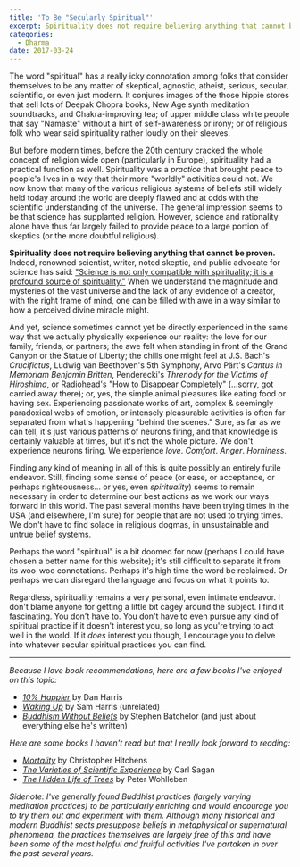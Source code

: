 ```yaml
---
title: 'To Be "Secularly Spiritual"'
excerpt: Spirituality does not require believing anything that cannot be proven.
categories:
  - Dharma
date: 2017-03-24
---
```


The word "spiritual" has a really icky connotation among folks that consider themselves to be any matter of skeptical, agnostic, atheist, serious, secular, scientific, or even just modern. It conjures images of the those hippie stores that sell lots of Deepak Chopra books, New Age synth meditation soundtracks, and Chakra-improving tea; of upper middle class white people that say "Namaste" without a hint of self-awareness or irony; or of religious folk who wear said spirituality rather loudly on their sleeves.

But before modern times, before the 20th century cracked the whole concept of religion wide open (particularly in Europe), spirituality had a practical function as well. Spirituality was a *practice* that brought peace to people's lives in a way that their more "worldly" activities could not. We now know that many of the various religious systems of beliefs still widely held today around the world are deeply flawed and at odds with the scientific understanding of the universe. The general impression seems to be that science has supplanted religion. However, science and rationality alone have thus far largely failed to provide peace to a large portion of skeptics (or the more doubtful religious).

**Spirituality does not require believing anything that cannot be proven.** Indeed, renowned scientist, writer, noted skeptic, and public advocate for science has said: ["Science is not only compatible with spirituality; it is a profound source of spirituality."](https://www.brainpickings.org/2013/06/12/carl-sagan-on-science-and-spirituality/) When we understand the magnitude and mysteries of the vast universe and the lack of any evidence of a creator, with the right frame of mind, one can be filled with awe in a way similar to how a perceived divine miracle might.

And yet, science sometimes cannot yet be directly experienced in the same way that we actually physically experience our reality: the love for our family, friends, or partners; the awe felt when standing in front of the Grand Canyon or the Statue of Liberty; the chills one might feel at J.S. Bach's *Crucifictus*, Ludwig van Beethoven's 5th Symphony, Arvo Pärt's *Cantus in Memoriam Benjamin Britten*, Penderecki's *Threnody for the Victims of Hiroshima*, or Radiohead's "How to Disappear Completely" (...sorry, got carried away there); or, yes, the simple animal pleasures like eating food or having sex. Experiencing passionate works of art, complex & seemingly paradoxical webs of emotion, or intensely pleasurable activities is often far separated from what's happening "behind the scenes." Sure, as far as we can tell, it's just various patterns of neurons firing, and that knowledge is certainly valuable at times, but it's not the whole picture. We don't experience neurons firing. We experience *love*. *Comfort*. *Anger*. *Horniness*.

Finding any kind of meaning in all of this is quite possibly an entirely futile endeavor. Still, finding some sense of peace (or ease, or acceptance, or perhaps righteousness... or yes, even *spirituality*) seems to remain necessary in order to determine our best actions as we work our ways forward in this world. The past several months have been trying times in the USA (and elsewhere, I'm sure) for people that are not used to trying times. We don't have to find solace in religious dogmas, in unsustainable and untrue belief systems.

Perhaps the word "spiritual" is a bit doomed for now (perhaps I could have chosen a better name for this website); it's still difficult to separate it from its woo-woo connotations. Perhaps it's high time the word be reclaimed. Or perhaps we can disregard the language and focus on what it points to.

Regardless, spirituality remains a very personal, even intimate endeavor. I don't blame anyone for getting a little bit cagey around the subject. I find it fascinating. You don't have to. You don't have to even pursue any kind of spiritual practice if it doesn't interest you, so long as you're trying to act well in the world. If it *does* interest you though, I encourage you to delve into whatever secular spiritual practices you can find.

-------

*Because I love book recommendations, here are a few books I've enjoyed on this topic:*

- [*10% Happier*](https://smile.amazon.com/10-Happier-Self-Help-Actually-Works-ebook/dp/B00FJ376CS/) by Dan Harris
- [*Waking Up*](https://smile.amazon.com/Waking-Up-Spirituality-Without-Religion/dp/1451636024) by Sam Harris (unrelated)
- [*Buddhism Without Beliefs*](https://smile.amazon.com/Buddhism-without-Beliefs-Contemporary-Awakening-ebook/dp/B00J3526Y6) by Stephen Batchelor (and just about everything else he's written)

*Here are some books I haven't read but that I really look forward to reading:*

- [*Mortality*](https://smile.amazon.com/dp/B007HGPBRC/) by Christopher Hitchens
- [*The Varieties of Scientific Experience*](https://www.amazon.com/Varieties-Scientific-Experience-Personal-Search-ebook/dp/B004IATCJI) by Carl Sagan
- [*The Hidden Life of Trees*](https://smile.amazon.com/gp/product/B01C9116AK) by Peter Wohlleben

*Sidenote: I've generally found Buddhist practices (largely varying meditation practices) to be particularly enriching and would encourage you to try them out and experiment with them. Although many historical and modern Buddhist sects presuppose beliefs in metaphysical or supernatural phenomena, the practices themselves are largely free of this and have been some of the most helpful and fruitful activities I've partaken in over the past several years.*
